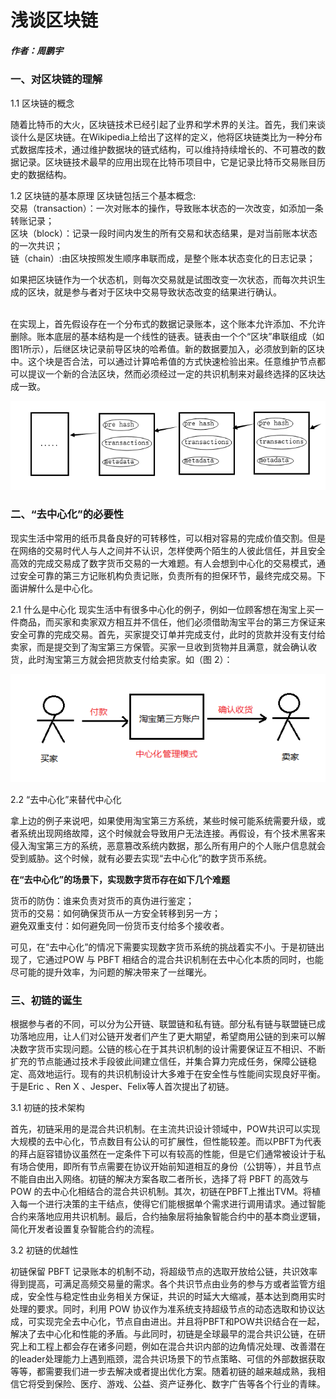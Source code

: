 # 浅谈区块链
##### 作者：周鹏宇

### 一、对区块链的理解<br>
1.1 区块链的概念
<p>随着比特币的大火，区块链技术已经引起了业界和学术界的关注。首先，我们来谈谈什么是区块链。在Wikipedia上给出了这样的定义，他将区块链类比为一种分布式数据库技术，通过维护数据块的链式结构，可以维持持续增长的、不可篡改的数据记录。区块链技术最早的应用出现在比特币项目中，它是记录比特币交易账目历史的数据结构。</p>
1.2 区块链的基本原理
区块链包括三个基本概念:<br>
交易（transaction）：一次对账本的操作，导致账本状态的一次改变，如添加一条转账记录；<br>
区块（block）：记录一段时间内发生的所有交易和状态结果，是对当前账本状态的一次共识；<br>
链（chain）:由区块按照发生顺序串联而成，是整个账本状态变化的日志记录；<br>
<p>如果把区块链作为一个状态机，则每次交易就是试图改变一次状态，而每次共识生成的区块，就是参与者对于区块中交易导致状态改变的结果进行确认。</p><br>
   在实现上，首先假设存在一个分布式的数据记录账本，这个账本允许添加、不允许删除。账本底层的基本结构是一个线性的链表。链表由一个个“区块”串联组成（如图1所示），后继区块记录前导区块的哈希值。新的数据要加入，必须放到新的区块中。这个块是否合法，可以通过计算哈希值的方式快速检验出来。任意维护节点都可以提议一个新的合法区块，然而必须经过一定的共识机制来对最终选择的区块达成一致。<br>
   
![avatar](https://github.com/SmallNancy/trueChain/blob/master/1.png)

### 二、“去中心化”的必要性<br>
<p>现实生活中常用的纸币具备良好的可转移性，可以相对容易的完成价值交割。但是在网络的交易时代人与人之间并不认识，怎样使两个陌生的人彼此信任，并且安全高效的完成交易成了数字货币交易的一大难题。有人会想到中心化的交易模式，通过安全可靠的第三方记账机构负责记账，负责所有的担保环节，最终完成交易。下面讲解什么是中心化。</p>
2.1 什么是中心化
   现实生活中有很多中心化的例子，例如一位顾客想在淘宝上买一件商品，而买家和卖家双方相互并不信任，他们必须借助淘宝平台的第三方保证来安全可靠的完成交易。首先，买家提交订单并完成支付，此时的货款并没有支付给卖家，而是提交到了淘宝第三方保管。买家一旦收到货物并且满意，就会确认收货，此时淘宝第三方就会把货款支付给卖家。如（图 2）：<br>
   
![avatar](https://github.com/SmallNancy/trueChain/blob/master/2.png)

2.2 “去中心化”来替代中心化
<p>拿上边的例子来说吧，如果使用淘宝第三方系统，某些时候可能系统需要升级，或者系统出现网络故障，这个时候就会导致用户无法连接。再假设，有个技术黑客来侵入淘宝第三方的系统，恶意篡改系统内数据，那么所有用户的个人账户信息就会受到威胁。这个时候，就有必要去实现“去中心化”的数字货币系统。</p>

**在“去中心化”的场景下，实现数字货币存在如下几个难题**

货币的防伪：谁来负责对货币的真伪进行鉴定；<br>
货币的交易：如何确保货币从一方安全转移到另一方；<br>
避免双重支付：如何避免同一份货币支付给多个接收者。<br>
<p>可见，在“去中心化”的情况下需要实现数字货币系统的挑战着实不小。于是初链出现了，它通过POW 与 PBFT 相结合的混合共识机制在去中心化本质的同时，也能尽可能的提升效率，为问题的解决带来了一丝曙光。</p>

### 三、初链的诞生<br>
<p>根据参与者的不同，可以分为公开链、联盟链和私有链。部分私有链与联盟链已成功落地应用，让人们对公链开发者们产生了更大期望，希望商用公链的到来可以解决数字货币实现问题。公链的核心在于其共识机制的设计需要保证互不相识、不断扩充的节点能通过技术手段彼此间建立信任，并集合算力完成任务，保障公链稳定、高效地运行。现有的共识机制设计大多难于在安全性与性能间实现良好平衡。于是Eric 、Ren X 、Jesper、Felix等人首次提出了初链。</p>
3.1 初链的技术架构
<p>首先，初链采用的是混合共识机制。在主流共识设计领域中，POW共识可以实现大规模的去中心化，节点数目有公认的可扩展性，但性能较差。而以PBFT为代表的拜占庭容错协议虽然在一定条件下可以有较高的性能，但是它们通常被设计于私有场合使用，即所有节点需要在协议开始前知道相互的身份（公钥等），并且节点不能自由出入网络。初链的解决方案各取二者所长，选择了将 PBFT 的高效与 POW 的去中心化相结合的混合共识机制。其次，初链在PBFT上推出TVM。将植入每一个进行决策的主干结点，使得它们能根据单个需求进行调用请求。通过智能合约来落地应用共识机制。最后，合约抽象层将抽象智能合约中的基本商业逻辑，简化开发者设置复杂智能合约的流程。</p>
3.2 初链的优越性<br>
<p>初链保留 PBFT 记录账本的机制不动，将超级节点的选取开放给公链，共识效率得到提高，可满足高频交易量的需求。各个共识节点由业务的参与方或者监管方组成，安全性与稳定性由业务相关方保证，共识的时延大大缩减，基本达到商用实时处理的要求。同时，利用 POW 协议作为准系统支持超级节点的动态选取和协议达成，可实现完全去中心化，节点自由进出。并且将PBFT和POW共识结合在一起，解决了去中心化和性能的矛盾。与此同时，初链是全球最早的混合共识公链，在研究上和工程上都会存在诸多问题，例如在混合共识内部的边角情况处理、改善潜在的leader处理能力上遇到瓶颈，混合共识场景下的节点策略、可信的外部数据获取等等，都需要我们进一步去解决或者提出优化方案。随着初链的越来越成熟，我相信它将受到保险、医疗、游戏、公益、资产证券化、数字广告等各个行业的青睐。</p>

